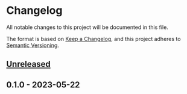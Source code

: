# Changelog

All notable changes to this project will be documented in this file.

The format is based on [Keep a Changelog](https://keepachangelog.com/en/1.0.0/),
and this project adheres to [Semantic Versioning](https://semver.org/spec/v2.0.0.html).

## [Unreleased]


## 0.1.0 - 2023-05-22

[Unreleased]: https://github.com/basecodeoy/package_slug/compare/0.1.0...HEAD
